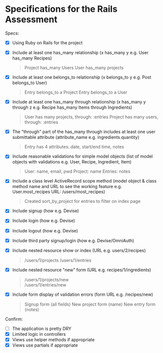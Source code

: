 # Specifications for the Rails Assessment

Specs:
- [x] Using Ruby on Rails for the project
- [x] Include at least one has_many relationship (x has_many y e.g. User has_many Recipes)
  > Project has_many Users
  > User has_many projects

- [x] Include at least one belongs_to relationship (x belongs_to y e.g. Post belongs_to User)
  > Entry belongs_to a Project 
  > Entry belongs_to a User

- [x] Include at least one has_many through relationship (x has_many y through z e.g. Recipe has_many Items through Ingredients)
  > User has many projects, through: :entries
  > Project has many users, through: :entries

- [x] The "through" part of the has_many through includes at least one user submittable attribute (attribute_name e.g. ingredients.quantity)
  > Entry has 4 attributes: date, start/end time, notes

- [x] Include reasonable validations for simple model objects (list of model objects with validations e.g. User, Recipe, Ingredient, Item)
  > User: name, email, pwd
  > Project: name
  > Entries: notes

- [x] Include a class level ActiveRecord scope method (model object & class method name and URL to see the working feature e.g. User.most_recipes URL: /users/most_recipes)
  > Created sort_by_project for entries to filter on index page

- [x] Include signup (how e.g. Devise)
- [x] Include login (how e.g. Devise)
- [x] Include logout (how e.g. Devise)
- [x] Include third party signup/login (how e.g. Devise/OmniAuth)

- [x] Include nested resource show or index (URL e.g. users/2/recipes)
  > /users/1/projects 
  > /users/1/entries

- [x] Include nested resource "new" form (URL e.g. recipes/1/ingredients)
  > /users/1/projects/new  
  > /users/1/entries/new

- [x] Include form display of validation errors (form URL e.g. /recipes/new)
  > Signup form (all fields)
  > New project form (name)
  > New entry form (notes)

Confirm:
- [ ] The application is pretty DRY
- [x] Limited logic in controllers
- [x] Views use helper methods if appropriate
- [x] Views use partials if appropriate
